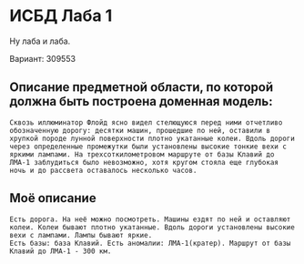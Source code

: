 # ИСБД Лаба 1

Ну лаба и лаба.

Вариант: 309553

## Описание предметной области, по которой должна быть построена доменная модель:
```
Сквозь иллюминатор Флойд ясно видел стелющуюся перед ними отчетливо обозначенную дорогу: десятки машин, прошедшие по ней, оставили в хрупкой породе лунной поверхности плотно укатанные колеи. Вдоль дороги через определенные промежутки были установлены высокие тонкие вехи с яркими лампами. На трехсоткилометровом маршруте от базы Клавий до ЛМА-1 заблудиться было невозможно, хотя кругом стояла еще глубокая ночь и до рассвета оставалось несколько часов. 
```

## Моё описание 
```
Есть дорога. На неё можно посмотреть. Машины ездят по ней и оставляют колеи. Колеи бывают плотно укатанные. Вдоль дороги установлены высокие вехи с лампами. Лампы бывают яркие.
Есть базы: база Клавий. Есть аномалии: ЛМА-1(кратер). Маршрут от базы Клавий до ЛМА-1 - 300 км.
```
